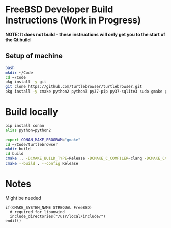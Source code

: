 # FreeBSD Developer Build Instructions (Work in Progress)

**NOTE: It does not build - these instructions will only get you to the start of the Qt build**

[//]: # (Prerequisite: SSH key has been added to your accout)

## Setup of machine

~~~ bash
bash
mkdir ~/Code
cd ~/Code
pkg install -y git
git clone https://github.com/turtlebrowser/turtlebrowser.git
pkg install -y cmake python2 python3 py37-pip py37-sqlite3 sudo gmake perl5 pkgconf libunwind bash
~~~


# Build locally

~~~ bash
pip install conan
alias python=python2

export CONAN_MAKE_PROGRAM="gmake"
cd ~/Code/turtlebrowser
mkdir build
cd build
cmake .. -DCMAKE_BUILD_TYPE=Release -DCMAKE_C_COMPILER=clang -DCMAKE_CXX_COMPILER=clang++
cmake --build . --config Release
~~~

# Notes

Might be needed

~~~
if(CMAKE_SYSTEM_NAME STREQUAL FreeBSD)
  # required for libunwind
  include_directories("/usr/local/include/")
endif()
~~~

[//]: # (git clone https://github.com/turtlebrowser/conan-cache.git)
[//]: # (git config --global user.name "Your Name")
[//]: # (git config --global user.email "your_email_address@example.com")
[//]: # (mkdir /Code)
[//]: # (cd /Code)
[//]: # (export CONAN_USER_HOME="/Code/release")
[//]: # (export CONAN_USER_HOME_SHORT=${CONAN_USER_HOME}/short)
[//]: # (pkg install -y git-lfs)
[//]: # (git lfs install)
[//]: # (git clone https://github.com/turtlebrowser/conan-cache-turtlebrowser.git $CONAN_USER_HOME)
